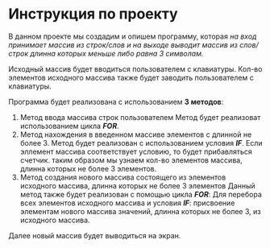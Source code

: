  # Инструкция по проекту
 В данном проекте мы создадим и опишем программу, которая _на вход принимает массив из строк/слов и на выходе выводит массив из слов/строк длинна которых меньше либо равна 3 символам._

 Исходный массив будет вводиться пользователем с клавиатуры.
 Кол-во элементов исходного массива также будет заводить пользователем с клавиатуры.
 
 Программа будет реализована с использованием **3 методов**:
1. Метод ввода массива строк пользователем
Метод будет реализоват использованием цикла **_FOR_**. 
2. Метод нахождения в введенном массиве элементов с длинной не более 3.
Метод будет реализован с использованием условия **_IF_**. Если эллемент массива соответствует условию, то будет прибавляться счетчик. таким образом мы узнаем кол-во элементов массива, длинна
которых не более 3 элементов.
3. Метод создания нового массива состоящего из элементов исходного массива, длинна которых не более 3 элементов
Данный метод также будет реализован с помощью цикла **_FOR_**: Для перебора всех элементов исходного массива и условия **_IF_**: присвоение элементам нового массива значений, длинна которых не более 3, из исходного массива.

Далее новый массив будет выводиться на экран.

